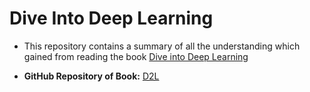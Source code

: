 # Dive Into Deep Learning
- This repository contains a summary of all the understanding which gained from reading the book [Dive into Deep Learning](https://d2l.ai/)

- **GitHub Repository of Book:** [D2L](https://github.com/d2l-ai/d2l-en)
